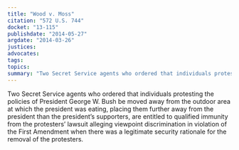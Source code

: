 ```yaml
---
title: "Wood v. Moss"
citation: "572 U.S. 744"
docket: "13-115"
publishdate: "2014-05-27"
argdate: "2014-03-26"
justices:
advocates:
tags:
topics:
summary: "Two Secret Service agents who ordered that individuals protesting the policies of President George W. Bush be moved away from the outdoor area at which the president was eating, placing them further away from the president than the president’s supporters, are entitled to qualified immunity from the protesters’ lawsuit alleging viewpoint discrimination in violation of the First Amendment when there was a legitimate security rationale for the removal of the protesters."
---
```

Two Secret Service agents who ordered that individuals protesting the policies of President George W. Bush be moved away from the outdoor area at which the president was eating, placing them further away from the president than the president’s supporters, are entitled to qualified immunity from the protesters’ lawsuit alleging viewpoint discrimination in violation of the First Amendment when there was a legitimate security rationale for the removal of the protesters.

